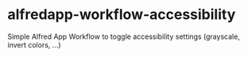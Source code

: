 # alfredapp-workflow-accessibility
Simple Alfred App Workflow to toggle accessibility settings (grayscale, invert colors, ...)
